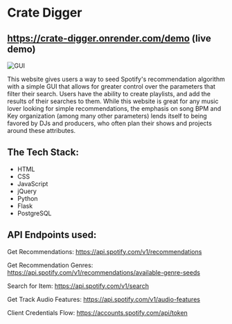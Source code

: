 # Crate Digger

## https://crate-digger.onrender.com/demo (live demo)

![GUI](static/Crate%20Digger%20GUI.png)

This website gives users a way to seed Spotify's recommendation algorithm with a simple GUI that allows for greater control over the parameters that filter their search. Users have the ability to create playlists, and add the results of their searches to them. While this website is great for any music lover looking for simple recommendations, the emphasis on song BPM and Key organization (among many other parameters) lends itself to being favored by DJs and producers, who often plan their shows and projects around these attributes.

## The Tech Stack:

- HTML
- CSS
- JavaScript
- jQuery
- Python
- Flask
- PostgreSQL

## API Endpoints used: 

Get Recommendations:
https://api.spotify.com/v1/recommendations

Get Recommendation Genres:
https://api.spotify.com/v1/recommendations/available-genre-seeds

Search for Item:
https://api.spotify.com/v1/search

Get Track Audio Features:
https://api.spotify.com/v1/audio-features

Client Credentials Flow:
https://accounts.spotify.com/api/token
